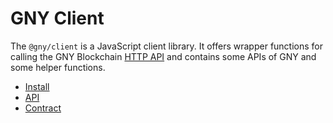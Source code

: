 # GNY Client

The `@gny/client` is a JavaScript client library. It offers wrapper functions for calling the GNY Blockchain [HTTP API](../http/api.md) and contains some APIs of GNY and some helper functions.

- [Install](./install.md)
- [API](./api.md)
- [Contract](./contract.md)
